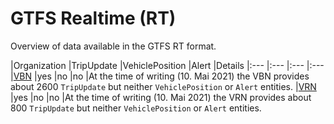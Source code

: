 # GTFS Realtime (RT)
Overview of data available in the GTFS RT format.

|Organization |TripUpdate |VehiclePosition |Alert |Details
|:--- |:--- |:--- |:---
|[VBN](https://www.vbn.de/) |yes |no |no |At the time of writing (10. Mai 2021) the VBN provides about 2600 `TripUpdate` but neither `VehiclePosition` or `Alert` entities.
|[VRN](https://www.vrn.de/) |yes |no |no |At the time of writing (10. Mai 2021) the VRN provides about 800 `TripUpdate` but neither `VehiclePosition` or `Alert` entities.
